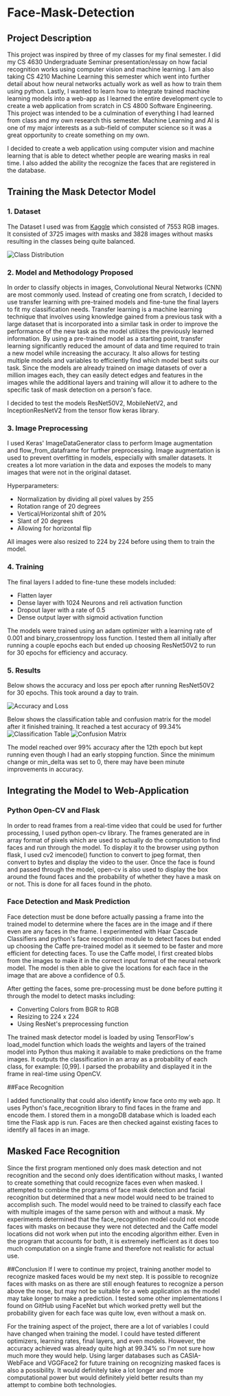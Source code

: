 # Face-Mask-Detection

## Project Description 
This project was inspired by three of my classes for my final semester. I did my CS 4630 Undergraduate Seminar presentation/essay on how facial recognition works using computer vision and machine learning. I am also taking CS 4210 Machine Learning this semester which went into further detail about how neural networks actually work as well as how to train them using python. Lastly, I wanted to learn how to integrate trained machine learning models into a web-app as I learned the entire development cycle to create a web application from scratch in CS 4800 Software Engineering. This project was intended to be a culmination of everything I had learned from class and my own research this semester. Machine Learning and AI is one of my major interests as a sub-field of computer science so it was a great opportunity to create something on my own. 

I decided to create a web application using computer vision and machine learning that is able to detect whether people are wearing masks in real time. I also added the ability the recognize the faces that are registered in the database. 

## Training the Mask Detector Model

### 1. Dataset
The Dataset I used was from [Kaggle](https://www.kaggle.com/datasets/omkargurav/face-mask-dataset) which consisted of 7553 RGB images. It consisted of 3725 images with masks and 3828 images without masks resulting in the classes being quite balanced. 

![Class Distribution](images/classes.jpg)

### 2. Model and Methodology Proposed

In order to classify objects in images, Convolutional Neural Networks (CNN) are most commonly used. Instead of creating one from scratch, I decided to use transfer learning with pre-trained models and fine-tune the final layers to fit my classification needs. Transfer learning is a machine learning technique that involves using knowledge gained from a previous task with a large dataset that is incorporated into a similar task in order to improve the performance of the new task as the model utilizes the previously learned information. By using a pre-trained model as a starting point, transfer learning significantly reduced the amount of data and time required to train a new model while increasing the accuracy. It also allows for testing multiple models and variables to efficiently find which model best suits our task. Since the models are already trained on image datasets of over a million images each, they can easily detect edges and features in the images while the additional layers and training will allow it to adhere to the specific task of mask detection on a person's face.

I decided to test the models ResNet50V2, MobileNetV2, and InceptionResNetV2 from the tensor flow keras library. 

### 3. Image Preprocessing

I used Keras' ImageDataGenerator class to perform Image augmentation and flow_from_dataframe for further preprocessing. Image augmentation is used to prevent overfitting in models, especially with smaller datasets. It creates a lot more variation in the data and exposes the models to many images that were not in the original dataset.

Hyperparameters:
- Normalization by dividing all pixel values by 255
- Rotation range of 20 degrees
- Vertical/Horizontal shift of 20%
- Slant of 20 degrees
- Allowing for horizontal flip

All images were also resized to 224 by 224 before using them to train the model.
 
### 4. Training

The final layers I added to fine-tune these models included:
- Flatten layer
- Dense layer with 1024 Neurons and reli activation function
- Dropout layer with a rate of 0.5
- Dense output layer with sigmoid activation function

The models were trained using an adam optimizer with a learning rate of 0.001 and binary_crossentropy loss function. I tested them all initially after running a couple epochs each but ended up choosing ResNet50V2 to run for 30 epochs for efficiency and accuracy. 

### 5. Results
Below shows the accuracy and loss per epoch after running ResNet50V2 for 30 epochs. This took around a day to train. 

![Accuracy and Loss](images/accloss.jpg)

Below shows the classification table and confusion matrix for the model after it finished training. It reached a test accuracy of 99.34%
![Classification Table](images/class.jpg)
![Confusion Matrix](images/conf.jpg)

The model reached over 99% accuracy after the 12th epoch but kept running even though I had an early stopping function. Since the minimum change or min_delta was set to 0, there may have been minute improvements in accuracy.

## Integrating the Model to Web-Application

### Python Open-CV and Flask
In order to read frames from a real-time video that could be used for further processing, I used python open-cv library. The frames generated are in array format of pixels which are used to actually do the computation to find faces and run through the model. To display it to the browser using python flask, I used cv2 imencode() function to convert to jpeg format, then convert to bytes and display the video to the user. Once the face is found and passed through the model, open-cv is also used to display the box around the found faces and the probability of whether they have a mask on or not. This is done for all faces found in the photo. 

### Face Detection and Mask Prediction
Face detection must be done before actually passing a frame into the trained model to determine where the faces are in the image and if there even are any faces in the frame. I experimented with Haar Cascade Classifiers and python's face recognition module to detect faces but ended up choosing the Caffe pre-trained model as it seemed to be faster and more efficient for detecting faces. To use the Caffe model, I first created blobs from the images to make it in the correct input format of the neural network model. The model is then able to give the locations for each face in the image that are above a confidence of 0.5. 

After getting the faces, some pre-processing must be done before putting it through the model to detect masks including:
- Converting Colors from BGR to RGB
- Resizing to 224 x 224
- Using ResNet's preprocessing function

The trained mask detector model is loaded by using TensorFlow's load_model function which loads the weights and layers of the trained model into Python thus making it available to make predictions on the frame images. It outputs the classification in an array as a probability of each class, for example: [0,99]. I parsed the probability and displayed it in the frame in real-time using OpenCV.

##Face Recognition

I added functionality that could also identify know face onto my web app. It uses Python's face_recognition library to find faces in the frame and encode them. I stored them in a mongoDB database which is loaded each time the Flask app is run. Faces are then checked against existing faces to identify all faces in an image. 


## Masked Face Recognition
Since the first program mentioned only does mask detection and not recognition and the second only does identification without masks, I wanted to create something that could recognize faces even when masked. I attempted to combine the programs of face mask detection and facial recognition but determined that a new model would need to be trained to accomplish such. The model would need to be trained to classify each face with multiple images of the same person with and without a mask. My experiments determined that the face_recognition model could not encode faces with masks on because they were not detected and the Caffe model locations did not work when put into the encoding algorithm either. Even in the program that accounts for both, it is extremely inefficient as it does too much computation on a single frame and therefore not realistic for actual use.

##Conclusion
If I were to continue my project, training another model to recognize masked faces would be my next step. It is possible to recognize faces with masks on as there are still enough features to recognize a person above the nose, but may not be suitable for a web application as the model may take longer to make a prediction. I tested some other implementations I found on GitHub using FaceNet but which worked pretty well but the probability given for each face was quite low, even without a mask on. 

For the training aspect of the project, there are a lot of variables I could have changed when training the model. I could have tested different optimizers, learning rates, final layers, and even models. However, the accuracy achieved was already quite high at 99.34% so I'm not sure how much more they would help. Using larger databases such as CASIA-WebFace and VGGFace2 for future training on recognizing masked faces is also a possibility. It would definitely take a lot longer and more computational power but would definitely yield better results than my attempt to combine both technologies. 



